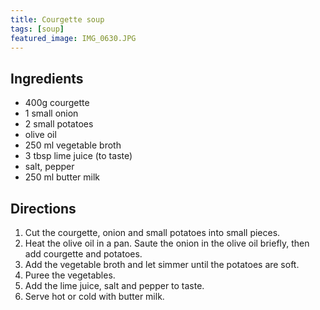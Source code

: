 ```yaml
---
title: Courgette soup
tags: [soup]
featured_image: IMG_0630.JPG
---
```


## Ingredients

- 400g courgette
- 1 small onion
- 2 small potatoes
- olive oil
- 250 ml vegetable broth
- 3 tbsp lime juice (to taste)
- salt, pepper
- 250 ml butter milk

## Directions

1. Cut the courgette, onion and small potatoes into small pieces.
2. Heat the olive oil in a pan. Saute the onion in the olive oil briefly, then add courgette and potatoes.
3. Add the vegetable broth and let simmer until the potatoes are soft.
4. Puree the vegetables.
5. Add the lime juice, salt and pepper to taste.
6. Serve hot or cold with butter milk.
